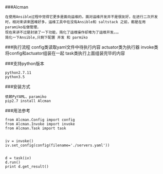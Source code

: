 ###Alcman

    在使用Ansible过程中觉得它更多是面向运维的，面对运维开发并不是很友好，在进行二次开发时，相对来讲来困难好多，运维工具中在没有Ansible和 saltstack 之前，都是在用paramiko在做管理，
    现在来讲不过是封装了一下功能，简化了运维操作却难为了运维开发。。。
    简化一下Ansible,只剩下配置 并发 和 parmiko 


###执行流程
    config类读取yaml文件中待执行内容
    actuator类为执行器
    invoke类将config和actuator组装在一起
    task类执行上面组装完毕的内容

###支持python版本

    python2.7.11
    python3.5 



###安装方式

    依赖PyYAML、paramiko
    pip2.7 install Alcman

###用法参考

    from Alcman.Config import config
    from Alcman.Invoke import invoke
    from Alcman.Task import task


    iv = invoke()
    iv.set_config(config(filename='./servers.yaml'))


    d = task(iv)
    d.run()
    print d.get_result()




